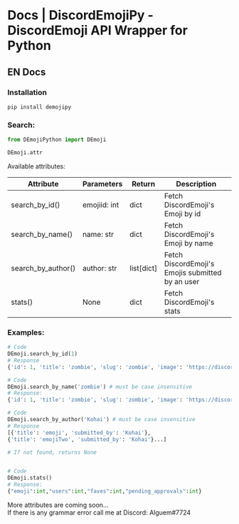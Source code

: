 # Docs | DiscordEmojiPy - DiscordEmoji API Wrapper for Python

## EN Docs

### Installation

```
pip install demojipy
```


### Search:
```python
from DEmojiPython import DEmoji

DEmoji.attr
```

Available attributes:  

Attribute | Parameters | Return | Description
-------- | -------- | -------- | --------
search_by_id() | emojiid: int | dict | Fetch DiscordEmoji's Emoji by id
search_by_name() | name: str | dict | Fetch DiscordEmoji's Emoji by name
search_by_author() | author: str | list[dict] | Fetch DiscordEmoji's Emojis submitted by an user
stats() | None | dict | Fetch DiscordEmoji's stats

### Examples:
```python
# Code
DEmoji.search_by_id(1)
# Response
{'id': 1, 'title': 'zombie', 'slug': 'zombie', 'image': 'https://discordemoji.com/assets/emoji/zombie.png', ...}

# Code
DEmoji.search_by_name('zombie') # must be case insensitive
# Response:
{'id': 1, 'title': 'zombie', 'slug': 'zombie', 'image': 'https://discordemoji.com/assets/emoji/zombie.png', ...}

# Code
DEmoji.search_by_author('Kohai') # must be case insensitive
# Response
[{'title': 'emoji', 'submitted_by': 'Kohai'},
{'title': 'emojiTwo', 'submitted_by': 'Kohai'}...]

# If not found, returns None


# Code
DEmoji.stats()
# Response:
{"emoji":int,"users":int,"faves":int,"pending_approvals":int}
```


More attributes are coming soon...  
If there is any grammar error call me at Discord: Alguem#7724
